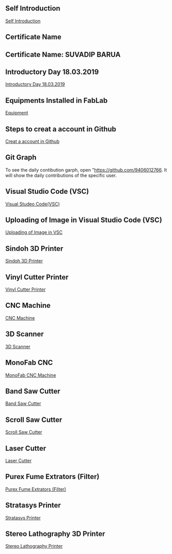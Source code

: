 ## Self Introduction

[Self Introduction](Introduction.md)

## Certificate Name

## Certificate Name: SUVADIP BARUA


## Introductory Day 18.03.2019

[Introductory Day 18.03.2019](day-1.md)


## Equipments Installed in FabLab


[Equipment](differentequipt.md)

## Steps to creat a account in Github 

[Creat a account in Github](gitaccount.md)

## Git Graph

To see the daily contibution garph, open "https://github.com/9406012766.
It will show the  daily contributions of the specific user.


## Visual Studio Code (VSC) 

[Visual Studeo Code(VSC)](visualstudeocode.md)

## Uploading of Image in Visual Studio Code (VSC)

[Uploading of Image in VSC](uploadingimgvsc.md)


## Sindoh 3D Printer

[Sindoh 3D Printer](sindoh.md)

## Vinyl Cutter Printer

[Vinyl Cutter Printer](Vinylcuttermachine.md)

## CNC Machine

[CNC Machine](cncmachine.md)

## 3D Scanner

[3D Scanner](scanner.md)

## MonoFab CNC

[MonoFab CNC Machine](monofabcnc.md)


## Band Saw Cutter

[Band Saw Cutter](Bandsawcutter.md)

## Scroll Saw Cutter 

[Scroll Saw Cutter](scrollsaw.md)


## Laser Cutter

[Laser Cutter](lasercutter.md)

## Purex Fume Extrators (Filter)

[Purex Fume Extrators (Filter)](lasercutterfilter.md)

## Stratasys Printer

[Stratasys Printer](stratasysprinter.md)


## Stereo Lathography 3D Printer


[Stereo Lathography Printer](stereolatho.md)
